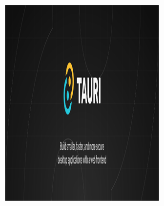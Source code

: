 <img src="profile/intro.svg" width="2251" height="640" alt="Tauri Apps, Build smaller, faster, and more secure desktop applications with a web frontend" />